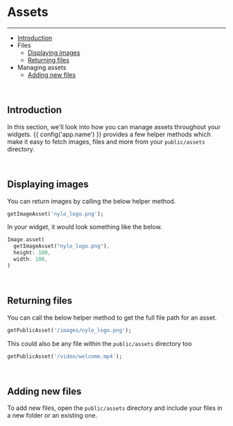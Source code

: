 # Assets

---

<a name="section-1"></a>
- [Introduction](#introduction "Introduction to assets")
- Files
  - [Displaying images](#displaying-images "Displaying images")
  - [Returning files](#returning-files "Returning files")
- Managing assets
  - [Adding new files](#adding-new-files "Adding new files")


<a name="introduction"></a>
<br>
## Introduction

In this section, we'll look into how you can manage assets throughout your widgets.
{{ config('app.name') }} provides a few helper methods which make it easy to fetch images, files and more from your `public/assets` directory.

<a name="displaying-images"></a>
<br>

## Displaying images
You can return images by calling the below helper method.

``` dart
getImageAsset('nylo_logo.png');
```

In your widget, it would look something like the below.

``` dart
Image.asset(
  getImageAsset("nylo_logo.png"),
  height: 100,
  width: 100,
)
```

<a name="returning-files"></a>
<br>

## Returning files

You can call the below helper method to get the full file path for an asset.

``` dart
getPublicAsset('/images/nylo_logo.png');
```

This could also be any file within the `public/assets` directory too

``` dart
getPublicAsset('/video/welcome.mp4');
```

<a name="adding-new-files"></a>
<br>

## Adding new files

To add new files, open the `public/assets` directory and include your files in a new folder or an existing one.
